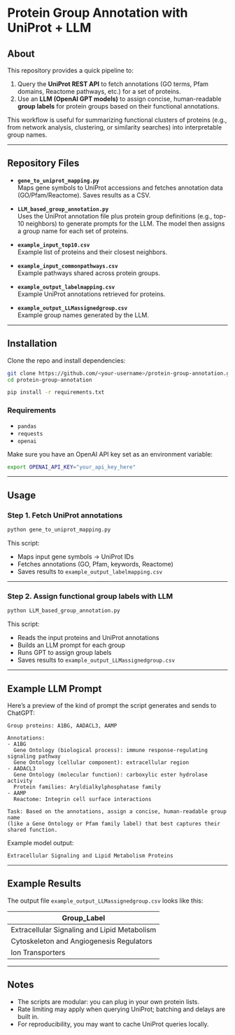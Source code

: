 # Protein Group Annotation with UniProt + LLM

## About
This repository provides a quick pipeline to:
1. Query the **UniProt REST API** to fetch annotations (GO terms, Pfam domains, Reactome pathways, etc.) for a set of proteins.  
2. Use an **LLM (OpenAI GPT models)** to assign concise, human-readable **group labels** for protein groups based on their functional annotations.

This workflow is useful for summarizing functional clusters of proteins (e.g., from network analysis, clustering, or similarity searches) into interpretable group names.

---

## Repository Files
- **`gene_to_uniprot_mapping.py`**  
  Maps gene symbols to UniProt accessions and fetches annotation data (GO/Pfam/Reactome). Saves results as a CSV.

- **`LLM_based_group_annotation.py`**  
  Uses the UniProt annotation file plus protein group definitions (e.g., top-10 neighbors) to generate prompts for the LLM. The model then assigns a group name for each set of proteins.

- **`example_input_top10.csv`**  
  Example list of proteins and their closest neighbors.

- **`example_input_commonpathways.csv`**  
  Example pathways shared across protein groups.

- **`example_output_labelmapping.csv`**  
  Example UniProt annotations retrieved for proteins.

- **`example_output_LLMassignedgroup.csv`**  
  Example group names generated by the LLM.

---

## Installation
Clone the repo and install dependencies:
```bash
git clone https://github.com/<your-username>/protein-group-annotation.git
cd protein-group-annotation

pip install -r requirements.txt
```

### Requirements
- `pandas`  
- `requests`  
- `openai`  

Make sure you have an OpenAI API key set as an environment variable:
```bash
export OPENAI_API_KEY="your_api_key_here"
```

---

## Usage

### Step 1. Fetch UniProt annotations
```bash
python gene_to_uniprot_mapping.py
```
This script:
- Maps input gene symbols → UniProt IDs  
- Fetches annotations (GO, Pfam, keywords, Reactome)  
- Saves results to `example_output_labelmapping.csv`

---

### Step 2. Assign functional group labels with LLM
```bash
python LLM_based_group_annotation.py
```
This script:
- Reads the input proteins and UniProt annotations  
- Builds an LLM prompt for each group  
- Runs GPT to assign group labels  
- Saves results to `example_output_LLMassignedgroup.csv`

---

## Example LLM Prompt
Here’s a preview of the kind of prompt the script generates and sends to ChatGPT:

```
Group proteins: A1BG, AADACL3, AAMP

Annotations:
- A1BG
  Gene Ontology (biological process): immune response-regulating signaling pathway
  Gene Ontology (cellular component): extracellular region
- AADACL3
  Gene Ontology (molecular function): carboxylic ester hydrolase activity
  Protein families: Aryldialkylphosphatase family
- AAMP
  Reactome: Integrin cell surface interactions

Task: Based on the annotations, assign a concise, human-readable group name 
(like a Gene Ontology or Pfam family label) that best captures their shared function.
```

Example model output:
```
Extracellular Signaling and Lipid Metabolism Proteins
```

---

## Example Results
The output file `example_output_LLMassignedgroup.csv` looks like this:

| Group_Label                                  |
|----------------------------------------------|
| Extracellular Signaling and Lipid Metabolism |
| Cytoskeleton and Angiogenesis Regulators      |
| Ion Transporters                             |

---

## Notes
- The scripts are modular: you can plug in your own protein lists.  
- Rate limiting may apply when querying UniProt; batching and delays are built in.  
- For reproducibility, you may want to cache UniProt queries locally.  
